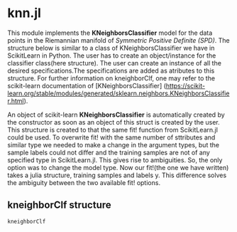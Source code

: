# knn.jl

This module implements the **KNeighborsClassifier** model for the data points in the Riemannian manifold of *Symmetric Positive Definite (SPD)*. The structure below is similar to a class of
KNeighborsClassifier we have in ScikitLearn in Python. The user has to create an
object/instance for the classifier class(here structure). The user can create an
instance of all the desired specifications.The specifications are added as
atributes to this structure. For further information on kneighborClf,
one may refer to the scikit-learn documentation of [KNeighborsClassifier]
(https://scikit-learn.org/stable/modules/generated/sklearn.neighbors.KNeighborsClassifier.html).

An object of scikit-learn **KNeighborsClassifier** is automatically created by the constructor
as soon as an object of this struct is created by the user. This structure is created to
that the same fit! function from ScikitLearn.jl could be used. To overwrite fit! with the
same number of sttributes and similar type we needed to make a change in the argument types,
but the sample labels could not differ and the training samples are not of any specified
type in ScikitLearn.jl. This gives rise to ambiguities. So, the only option was to change the
model type. Now our fit!(the one we have written) takes a julia structure, training samples
and labels y. This difference solves the ambiguity between the two available fit! options.

## kneighborClf  structure

```@docs
kneighborClf
```

